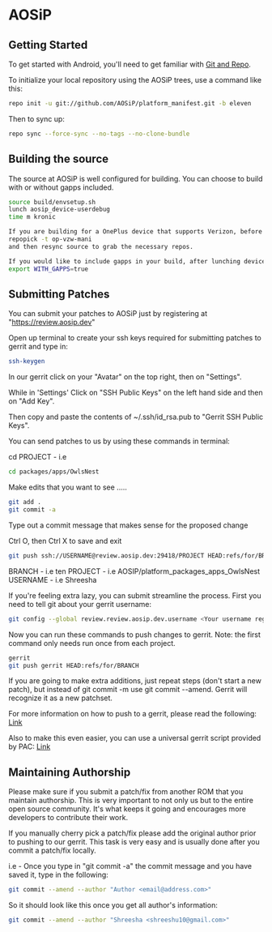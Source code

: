 AOSiP
===========

Getting Started
---------------

To get started with Android, you'll need to get
familiar with [Git and Repo](http://source.android.com/source/using-repo.html).

To initialize your local repository using the AOSiP trees, use a command like this:

```bash
repo init -u git://github.com/AOSiP/platform_manifest.git -b eleven
```
Then to sync up:
```bash
repo sync --force-sync --no-tags --no-clone-bundle
```

Building the source
---------------

The source at AOSiP is well configured for building. You can choose to build with or without gapps included.

```bash
source build/envsetup.sh
lunch aosip_device-userdebug
time m kronic

If you are building for a OnePlus device that supports Verizon, before lunching device enter:
repopick -t op-vzw-mani
and then resync source to grab the necessary repos.

If you would like to include gapps in your build, after lunching device enter:
export WITH_GAPPS=true
```

## Submitting Patches ##

You can submit your patches to AOSiP just by registering at "https://review.aosip.dev"

Open up terminal to create your ssh keys required for submitting patches to gerrit and type in:

```bash
ssh-keygen
```

In our gerrit click on your "Avatar" on the top right, then on "Settings".

While in 'Settings' Click on "SSH Public Keys" on the left hand side and then on "Add Key".

Then copy and paste the contents of ~/.ssh/id_rsa.pub to "Gerrit SSH Public Keys".

You can send patches to us by using these commands in terminal:

cd PROJECT - i.e
```bash
cd packages/apps/OwlsNest
```
Make edits that you want to see .....
```bash
git add .
git commit -a
```
Type out a commit message that makes sense for the proposed change

Ctrl O, then Ctrl X to save and exit

```bash
git push ssh://USERNAME@review.aosip.dev:29418/PROJECT HEAD:refs/for/BRANCH
```
BRANCH - i.e ten
PROJECT - i.e AOSIP/platform_packages_apps_OwlsNest
USERNAME - i.e Shreesha

If you're feeling extra lazy, you can submit streamline the process.  First you need to tell git about your gerrit username:
```bash
git config --global review.review.aosip.dev.username <Your username registered at AOSiP gerrit>
```

Now you can run these commands to push changes to gerrit. Note: the first command only needs run once from each project.
```bash
gerrit
git push gerrit HEAD:refs/for/BRANCH
```

If you are going to make extra additions, just repeat steps (don't start a new patch), but instead of git commit -m
use git commit --amend. Gerrit will recognize it as a new patchset.

For more information on how to push to a gerrit, please read the
following: [Link](https://wiki.mahara.org/wiki/Developer_Area/Contributing_Code)

Also to make this even easier, you can use a universal gerrit script provided by PAC:
[Link](https://forum.xda-developers.com/showthread.php?t=2530388)

## Maintaining Authorship ##
Please make sure if you submit a patch/fix from another ROM that you maintain authorship.
This is very important to not only us but to the entire open source community. It's what keeps it going and encourages more developers to 
contribute their work.

If you manually cherry pick a patch/fix please add the original author prior to pushing to our gerrit.
This task is very easy and is usually done after you commit a patch/fix locally.

i.e - Once you type in "git commit -a" the commit message and you have saved it, type in the following:

```bash
git commit --amend --author "Author <email@address.com>"
```

So it should look like this once you get all author's information:

```bash
git commit --amend --author "Shreesha <shreeshu10@gmail.com>"
```

